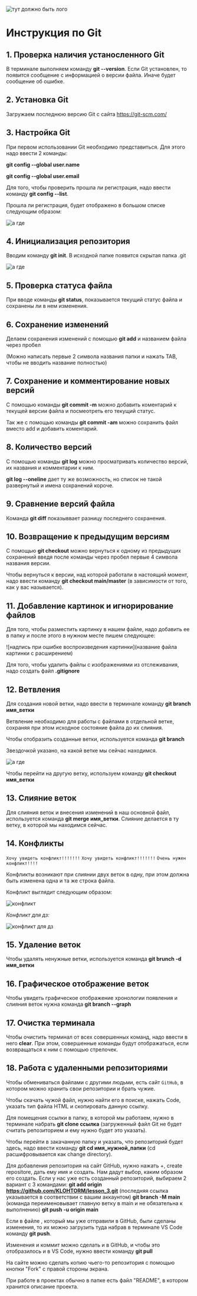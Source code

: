 ![тут должно быть лого](idk.png)
# Инструкция по Git

## 1. Проверка наличия устаносленного Git

В терминале выполняем команду **git --version**.
Если Git установлен, то появится сообщение с информацией о версии файла.
Иначе будет сообщение об ошибке.

## 2. Установка Git

Загружаем последнюю версию Git с сайта https://git-scm.com/

## 3. Настройка Git

При первом использовании Git необходимо представиться. 
Для этого надо ввести 2 команды:

**git config --global user.name**

**git config --global user.email**

Для того, чтобы проверить прошла ли регистрация, надо ввести команду **git config --list**.

Прошла ли регистрация, будет отображено в большом списке следующим образом:

![а где](conf_pk.png)

## 4. Инициализация репозитория

Вводим команду **git init**. 
В исходной папке появится скрытая папка .git

![а где](secret_folder.png)

## 5. Проверка статуса файла

При вводе команды **git status**, показывается текущий статус файла и сохранены ли в нем изменения.

## 6. Сохранение изменений

Делаем сохранения изменений с помощью **git add** и названием файла через пробел

(Можно написать первые 2 символа названия папки и нажать TAB, чтобы не вводить название полностью)

## 7. Сохранение и комментирование новых версий 

С помощью команды **git commit -m** можно добавить коментарий к текущей версии файла и посмеотреть его текущий статус.

Так же с помощью команды **git commit -am** можно сохранить файл вместо add и добавить коментарий.

## 8. Количество версий

С помощью команды **git log** можно просматривать количество версий, их названия и комментарии к ним.

**git log --oneline** дает ту же возможность, но список не такой развернутый и имена сохранений короче.

## 9. Сравнение версий файла

Команда **git diff** показыввает разницу последнего сохранения.

## 10. Возвращение к предыдущим версиям

С помощью **git checkout** можно вернуться к одному из предыдущих сохранений введя после команды через пробел первые 4 символа названия версии.

Чтобы вернуться к версии, над которой работали в настоящий момент, надо ввести команду **git checkout main/master** (в зависимости от того, как у вас называется).

## 11. Добавление картинок и игнорирование файлов

Для того, чтобы разместить картинку в нашем файле, надо добавить ее в папку и после этого в нужном месте пишем следующее:

![надпись при ошибке воспроизведения картинки](название файла картинки с расширением)

Для того, чтобы удалить файлы с изображениями из отслеживания, надо создать файл **.gitignore**

## 12. Ветвления

Для создания новой ветки, надо ввести в терминале команду **git branch имя_ветки**

Ветвление необходимо для работы с файлами в отдельной ветке, сохраняя при этом исходное состояние файла до их слияния.

Чтобы отобразить созданные ветки, используется команда **git branch**

Звездочкой указано, на какой ветке мы сейчас находимся.

![а где](br.png)

Чтобы перейти на другую ветку, используем команду **git checkout имя_ветки**

## 13. Слияние веток

Для слияния веток и внесения изменений в наш основной файл, используется команда **git merge имя_ветки**. Слияние делается в ту ветку, в которой мы находимся сейчас.

## 14. Конфликты

`Хочу увидеть конфликт!!!!!!!`
`Хочу увидеть конфликт!!!!!!!`
`Очень нужен конфликт!!!!`

Конфликты возникают при слиянии двух веток в одну, при этом должна быть изменена одна и та же строка файла.

Конфликт выглядит следующим образом:

![конфликт](conflict_photo.png)

*Конфликт для дз:*

![конфликт для дз](conf_dz.png)

## 15. Удаление веток

Чтобы удалять ненужные ветки, используется команда **git brunch -d имя_ветки**

## 16. Графическое отображение веток

Чтобы увидеть графическое отображение хронологии появления и слияния веток нужна команда **git branch --graph**

## 17. Очистка терминала

Чтобы очистить терминал от всех совершенных команд, надо ввести в него **clear**. При этом, совершенные команды будут отображаться, если возвращаться к ним с помощью стрелочек.

## 18. Работа с удаленными репозиториями

Чтобы обмениваться файлами с другими людьми, есть сайт `GitHub`, в котором можно хранить свои репозитории и брать чужие.

Чтобы скачать чужой файл, нужно найти его в поиске, нажать Code, указать тип файла HTML и скопировать данную ссылку.

Для помещения ссылки в папку, в которой мы работаем, нужно в терминале набрать **git clone ссылка**
(загруженный файл Git не будет считать репозиторием и ему нужно будет это указать).

Чтобы перейти в закачанную папку и указать, что репозиторий будет здесь, надо ввести команду **git cd имя_нужной_папки**
(cd расшифровывается как change directory).

Для добавления репозитория на сайт GitHub, нужно нажать +, create repositore, дать ему имя и создать.
Нам дадут выбор, каким образом его создать. Если у нас уже есть созданный репозиторий, выбираем 2 вариант с 3 командами:
**git add origin https://github.com/KLOHTORM/lesson_3.git**  (последняя ссылка указывается в соответствии с вашим аккаунтом)
**git branch -M main** (команда переименовывает главную ветку в main и не обязательна к выполнению)
**git push -u origin main**

Если в файле , который мы уже отправили в GitHub, были сделаны изменения, то их можно загрузить туда набрав в терминале VS Code команду **git push**.

Изменения и коммит можно сделать и в GitHub, и чтобы это отобразилось и в VS Code, нужно ввести команду **git pull**

На сайте можно сделать копию чьего-то репозитория с помощью кнопки "Fork" с правой стороны экрана.

При работе в проектах обычно в папке есть файл "README", в котором хранится описание проекта.